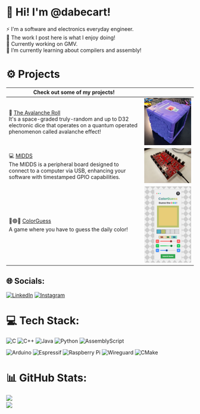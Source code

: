 # 💫 Hi! I'm @dabecart!
⚡ I'm a software and electronics everyday engineer. <br>🎉 The work I post here is what I enjoy doing!<br>🔭 Currently working on GMV.<br>🌱 I’m currently learning about compilers and assembly!<br>

# ⚙️ Projects

|Check out some of my projects!||
|---|---|
|🎲 [The Avalanche Roll](https://github.com/dabecart/TheAvalancheRoll)<br>It's a space-graded truly-random and up to D32 electronic dice that operates on a quantum operated phenomenon called avalanche effect!|<img src="img/TheDice_v2.png" width="400"/>|
|💻 [MIDDS](https://github.com/dabecart/MIDDS)<br>The MIDDS is a peripheral board designed to connect to a computer via USB, enhancing your software with timestamped GPIO capabilities.|<img src="img/MIDDS.jpg" width="400"/>|
|🔴🟢🔵 [ColorGuess](https://colorguess.io/)<br>A game where you have to guess the daily color!|<img src="img/ColorGuess.png" width="400"/>|


## 🌐 Socials:
[![LinkedIn](https://img.shields.io/badge/LinkedIn-%230077B5.svg?logoColor=white)](https://linkedin.com/in/dabecart) 
[![Instagram](https://img.shields.io/badge/Instagram-%23ff77B5.svg?logoColor=white)](https://linkedin.com/in/dabecart) 

# 💻 Tech Stack:
![C](https://img.shields.io/badge/c-%2300599C.svg?style=for-the-badge&logo=c&logoColor=white) ![C++](https://img.shields.io/badge/c++-%2300599C.svg?style=for-the-badge&logo=c%2B%2B&logoColor=white) ![Java](https://img.shields.io/badge/java-%23ED8B00.svg?style=for-the-badge&logo=openjdk&logoColor=white) ![Python](https://img.shields.io/badge/python-3670A0?style=for-the-badge&logo=python&logoColor=ffdd54) ![AssemblyScript](https://img.shields.io/badge/assembly%20script-%23000000.svg?style=for-the-badge&logo=assemblyscript&logoColor=white) 


![Arduino](https://img.shields.io/badge/-Arduino-00979D?style=for-the-badge&logo=Arduino&logoColor=white) ![Espressif](https://img.shields.io/badge/espressif-E7352C.svg?style=for-the-badge&logo=espressif&logoColor=white) ![Raspberry Pi](https://img.shields.io/badge/-RaspberryPi-C51A4A?style=for-the-badge&logo=Raspberry-Pi) ![Wireguard](https://img.shields.io/badge/wireguard-%2388171A.svg?style=for-the-badge&logo=wireguard&logoColor=white) ![CMake](https://img.shields.io/badge/CMake-%23008FBA.svg?style=for-the-badge&logo=cmake&logoColor=white)
# 📊 GitHub Stats:
![](https://github-readme-streak-stats.herokuapp.com/?user=dabecart&theme=radical&hide_border=false)<br/>
![](https://github-readme-stats.vercel.app/api/top-langs/?username=dabecart&theme=radical&hide_border=false&include_all_commits=false&count_private=false&layout=compact)
